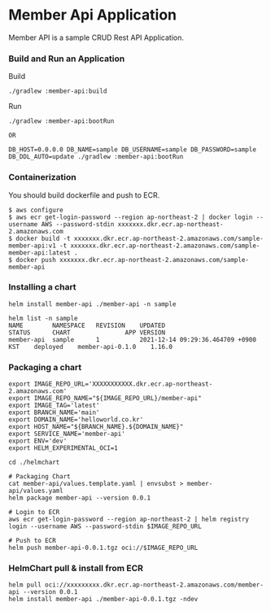 #  Member Api Application
Member API is a sample CRUD Rest API Application.

### Build and Run an Application
Build
```shell
./gradlew :member-api:build
```
Run
```shell
./gradlew :member-api:bootRun

OR

DB_HOST=0.0.0.0 DB_NAME=sample DB_USERNAME=sample DB_PASSWORD=sample DB_DDL_AUTO=update ./gradlew :member-api:bootRun
```

### Containerization
You should build dockerfile and push to ECR.
```
$ aws configure
$ aws ecr get-login-password --region ap-northeast-2 | docker login --username AWS --password-stdin xxxxxxx.dkr.ecr.ap-northeast-2.amazonaws.com
$ docker build -t xxxxxxx.dkr.ecr.ap-northeast-2.amazonaws.com/sample-member-api:v1 -t xxxxxxx.dkr.ecr.ap-northeast-2.amazonaws.com/sample-member-api:latest .
$ docker push xxxxxxx.dkr.ecr.ap-northeast-2.amazonaws.com/sample-member-api
```

### Installing a chart
```shell
helm install member-api ./member-api -n sample

helm list -n sample
NAME      	NAMESPACE	REVISION	UPDATED                             	STATUS  	CHART           	APP VERSION
member-api	sample   	1       	2021-12-14 09:29:36.464709 +0900 KST	deployed	member-api-0.1.0	1.16.0
```

### Packaging a chart
```shell
export IMAGE_REPO_URL='XXXXXXXXXXX.dkr.ecr.ap-northeast-2.amazonaws.com'
export IMAGE_REPO_NAME="${IMAGE_REPO_URL}/member-api"
export IMAGE_TAG='latest'
export BRANCH_NAME='main'
export DOMAIN_NAME='helloworld.co.kr'
export HOST_NAME="${BRANCH_NAME}.${DOMAIN_NAME}"
export SERVICE_NAME='member-api'
export ENV='dev'
export HELM_EXPERIMENTAL_OCI=1

cd ./helmchart

# Packaging Chart
cat member-api/values.template.yaml | envsubst > member-api/values.yaml
helm package member-api --version 0.0.1

# Login to ECR
aws ecr get-login-password --region ap-northeast-2 | helm registry login --username AWS --password-stdin $IMAGE_REPO_URL

# Push to ECR
helm push member-api-0.0.1.tgz oci://$IMAGE_REPO_URL
```

### HelmChart pull & install from ECR
```
helm pull oci://xxxxxxxxx.dkr.ecr.ap-northeast-2.amazonaws.com/member-api --version 0.0.1
helm install member-api ./member-api-0.0.1.tgz -ndev
```
